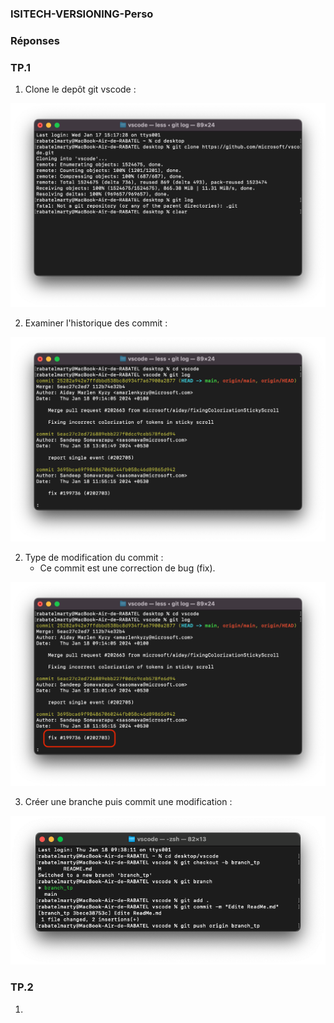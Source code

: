 ### ISITECH-VERSIONING-Perso

### Réponses 

### TP.1 

1. Clone le depôt git vscode :

![Alt text](clone_repo_vscode.png)

2. Examiner l'historique des commit :

![Alt text](histo_commit_repo_vscode.png)

2. Type de modification du commit :
    - Ce commit est une correction de bug (fix).

![Alt text](type_commit_repo_vscode.png)

3. Créer une branche puis commit une modification :

![Alt text](branch_commit_in_repo_vscode.png)

### TP.2

1. 